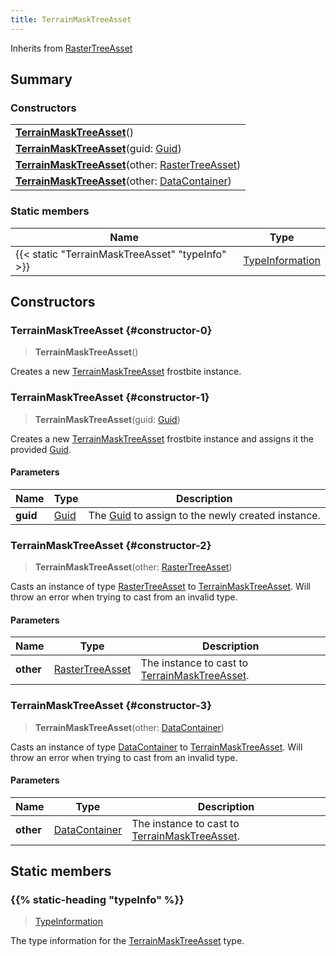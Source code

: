 ```yaml
---
title: TerrainMaskTreeAsset
---
```


Inherits from 
[RasterTreeAsset](/vext/ref/fb/rastertreeasset)

## Summary
### Constructors
| |
| ----------- |
| **[TerrainMaskTreeAsset](#constructor-0)**() |
| **[TerrainMaskTreeAsset](#constructor-1)**(guid: [Guid](/vext/ref/shared/class/guid)) |
| **[TerrainMaskTreeAsset](#constructor-2)**(other: [RasterTreeAsset](/vext/ref/fb/rastertreeasset)) |
| **[TerrainMaskTreeAsset](#constructor-3)**(other: [DataContainer](/vext/ref/shared/class/datacontainer)) |

### Static members
| Name | Type |
| ---- | ---- |
| {{< static "TerrainMaskTreeAsset" "typeInfo" >}} | [TypeInformation](/vext/ref/shared/class/typeinformation) |

## Constructors
### TerrainMaskTreeAsset {#constructor-0}
> **TerrainMaskTreeAsset**()

Creates a new [TerrainMaskTreeAsset](/vext/ref/fb/terrainmasktreeasset) frostbite instance.

### TerrainMaskTreeAsset {#constructor-1}
> **TerrainMaskTreeAsset**(guid: [Guid](/vext/ref/shared/class/guid))

Creates a new [TerrainMaskTreeAsset](/vext/ref/fb/terrainmasktreeasset) frostbite instance and assigns it the provided [Guid](/vext/ref/shared/class/guid).

#### Parameters
| Name | Type | Description |
| ---- | ---- | ----------- |
| **guid** | [Guid](/vext/ref/shared/class/guid) | The [Guid](/vext/ref/shared/class/guid) to assign to the newly created instance. |

### TerrainMaskTreeAsset {#constructor-2}
> **TerrainMaskTreeAsset**(other: [RasterTreeAsset](/vext/ref/fb/rastertreeasset))

Casts an instance of type [RasterTreeAsset](/vext/ref/fb/rastertreeasset) to [TerrainMaskTreeAsset](/vext/ref/fb/terrainmasktreeasset). Will throw an error when trying to cast from an invalid type.

#### Parameters
| Name | Type | Description |
| ---- | ---- | ----------- |
| **other** | [RasterTreeAsset](/vext/ref/fb/rastertreeasset) | The instance to cast to [TerrainMaskTreeAsset](/vext/ref/fb/terrainmasktreeasset). |

### TerrainMaskTreeAsset {#constructor-3}
> **TerrainMaskTreeAsset**(other: [DataContainer](/vext/ref/shared/class/datacontainer))

Casts an instance of type [DataContainer](/vext/ref/shared/class/datacontainer) to [TerrainMaskTreeAsset](/vext/ref/fb/terrainmasktreeasset). Will throw an error when trying to cast from an invalid type.

#### Parameters
| Name | Type | Description |
| ---- | ---- | ----------- |
| **other** | [DataContainer](/vext/ref/shared/class/datacontainer) | The instance to cast to [TerrainMaskTreeAsset](/vext/ref/fb/terrainmasktreeasset). |

## Static members
### {{% static-heading "typeInfo" %}}
> [TypeInformation](/vext/ref/shared/class/typeinformation)

The type information for the [TerrainMaskTreeAsset](/vext/ref/fb/terrainmasktreeasset) type.

